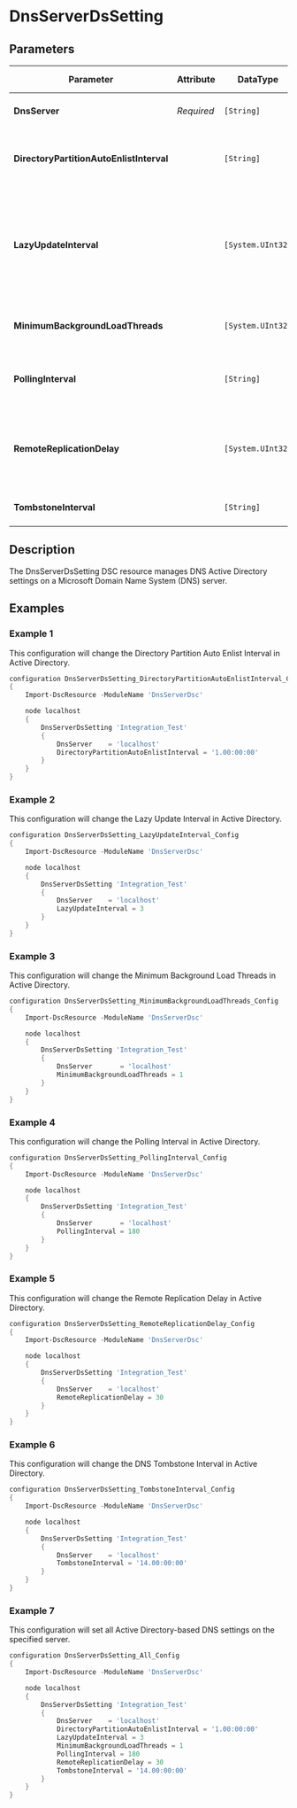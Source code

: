 # DnsServerDsSetting

## Parameters

| Parameter                                | Attribute  | DataType          | Description                                                                                                                                                                                                                                                                    | Allowed Values |
| ---------------------------------------- | ---------- | ----------------- | ------------------------------------------------------------------------------------------------------------------------------------------------------------------------------------------------------------------------------------------------------------------------------ | -------------- |
| **DnsServer**                            | *Required* | `[String]`        | The host name of the Domain Name System (DNS) server, or use `'localhost'` for the current node.                                                                                                                                                                               |                |
| **DirectoryPartitionAutoEnlistInterval** |            | `[String]`        | Specifies the interval, during which a DNS server tries to enlist itself in a DNS domain partition and DNS forest partition, if it is not already enlisted.                                                                                                                    |                |
| **LazyUpdateInterval**                   |            | `[System.UInt32]` | Specifies a value, in seconds, to determine how frequently the DNS server submits updates to the directory server without specifying the LDAP_SERVER_LAZY_COMMIT_OID control ([MS-ADTS] section 3.1.1.3.4.1.7) at the same time that it processes DNS dynamic update requests. |                |
| **MinimumBackgroundLoadThreads**         |            | `[System.UInt32]` | Specifies the minimum number of background threads that the DNS server uses to load zone data from the directory service.                                                                                                                                                      |                |
| **PollingInterval**                      |            | `[String]`        | Specifies how frequently the DNS server polls Active Directory Domain Services (AD DS) for changes in Active Directory-integrated zones.                                                                                                                                       |                |
| **RemoteReplicationDelay**               |            | `[System.UInt32]` | Specifies the minimum interval, in seconds, that the DNS server waits between the time that it determines that a single object has changed on a remote directory server, to the time that it tries to replicate a single object change.                                        |                |
| **TombstoneInterval**                    |            | `[String]`        | Specifies the amount of time that DNS keeps tombstoned records alive in Active Directory.                                                                                                                                                                                      |                |

## Description

The DnsServerDsSetting DSC resource manages DNS Active Directory settings
on a Microsoft Domain Name System (DNS) server.

## Examples

### Example 1

This configuration will change the Directory Partition Auto Enlist
Interval in Active Directory.

```powershell
configuration DnsServerDsSetting_DirectoryPartitionAutoEnlistInterval_Config
{
    Import-DscResource -ModuleName 'DnsServerDsc'

    node localhost
    {
        DnsServerDsSetting 'Integration_Test'
        {
            DnsServer    = 'localhost'
            DirectoryPartitionAutoEnlistInterval = '1.00:00:00'
        }
    }
}
```

### Example 2

This configuration will change the Lazy Update
Interval in Active Directory.

```powershell
configuration DnsServerDsSetting_LazyUpdateInterval_Config
{
    Import-DscResource -ModuleName 'DnsServerDsc'

    node localhost
    {
        DnsServerDsSetting 'Integration_Test'
        {
            DnsServer    = 'localhost'
            LazyUpdateInterval = 3
        }
    }
}
```

### Example 3

This configuration will change the Minimum Background Load Threads
in Active Directory.

```powershell
configuration DnsServerDsSetting_MinimumBackgroundLoadThreads_Config
{
    Import-DscResource -ModuleName 'DnsServerDsc'

    node localhost
    {
        DnsServerDsSetting 'Integration_Test'
        {
            DnsServer       = 'localhost'
            MinimumBackgroundLoadThreads = 1
        }
    }
}
```

### Example 4

This configuration will change the Polling
Interval in Active Directory.

```powershell
configuration DnsServerDsSetting_PollingInterval_Config
{
    Import-DscResource -ModuleName 'DnsServerDsc'

    node localhost
    {
        DnsServerDsSetting 'Integration_Test'
        {
            DnsServer       = 'localhost'
            PollingInterval = 180
        }
    }
}
```

### Example 5

This configuration will change the Remote Replication Delay
in Active Directory.

```powershell
configuration DnsServerDsSetting_RemoteReplicationDelay_Config
{
    Import-DscResource -ModuleName 'DnsServerDsc'

    node localhost
    {
        DnsServerDsSetting 'Integration_Test'
        {
            DnsServer    = 'localhost'
            RemoteReplicationDelay = 30
        }
    }
}
```

### Example 6

This configuration will change the DNS Tombstone
Interval in Active Directory.

```powershell
configuration DnsServerDsSetting_TombstoneInterval_Config
{
    Import-DscResource -ModuleName 'DnsServerDsc'

    node localhost
    {
        DnsServerDsSetting 'Integration_Test'
        {
            DnsServer    = 'localhost'
            TombstoneInterval = '14.00:00:00'
        }
    }
}
```

### Example 7

This configuration will set all Active Directory-based DNS settings on
the specified server.

```powershell
configuration DnsServerDsSetting_All_Config
{
    Import-DscResource -ModuleName 'DnsServerDsc'

    node localhost
    {
        DnsServerDsSetting 'Integration_Test'
        {
            DnsServer    = 'localhost'
            DirectoryPartitionAutoEnlistInterval = '1.00:00:00'
            LazyUpdateInterval = 3
            MinimumBackgroundLoadThreads = 1
            PollingInterval = 180
            RemoteReplicationDelay = 30
            TombstoneInterval = '14.00:00:00'
        }
    }
}
```
